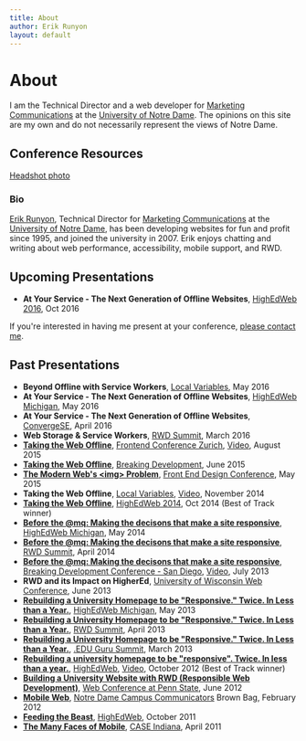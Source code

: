 ```yaml
---
title: About
author: Erik Runyon
layout: default
---
```

# About

I am the Technical Director and a web developer for [Marketing Communications](http://marcomm.nd.edu/) at the [University of Notre Dame](https://www.nd.edu/). The opinions on this site are my own and do not necessarily represent the views of Notre Dame.

## Conference Resources

[Headshot photo](/images/erik-runyon-headshot.jpg)

### Bio

[Erik Runyon](https://erikrunyon.com/), Technical Director for [Marketing Communications](http://marcomm.nd.edu/) at the [University of Notre Dame](https://www.nd.edu/), has been developing websites for fun and profit since 1995, and joined the university in 2007. Erik enjoys chatting and writing about web performance, accessibility, mobile support, and RWD.

## Upcoming Presentations

- **At Your Service - The Next Generation of Offline Websites**, [HighEdWeb 2016](http://2016.highedweb.org/), Oct 2016

If you're interested in having me present at your conference, [please contact me](/contact/).

## Past Presentations

- **Beyond Offline with Service Workers**, [Local Variables](http://www.meetup.com/localvariables/), May 2016
- **At Your Service - The Next Generation of Offline Websites**, [HighEdWeb Michigan](http://mi16.highedweb.org/), May 2016
- **At Your Service - The Next Generation of Offline Websites**, [ConvergeSE](http://convergese.com/), April 2016
- **Web Storage & Service Workers**, [RWD Summit](http://environmentsforhumans.com/2016/responsive-web-design-summit/), March 2016
- **[Taking the Web Offline](/2015/08/fec-zurich/)**, [Frontend Conference Zurich](http://frontendconf.ch/), [Video](https://www.youtube.com/watch?v=V6YsCqUw_VU), August 2015
- **[Taking the Web Offline](/2015/06/bdconf/)**, [Breaking Development](http://bdconf.com/events/nashville/), June 2015
- **[The Modern Web's &lt;img&gt; Problem](/2015/05/frontend-design-conf/)**, [Front End Design Conference](http://frontenddesignconference.com/), May 2015
- **Taking the Web Offline**, [Local Variables](http://www.meetup.com/localvariables/), [Video](https://www.youtube.com/watch?v=Lv3RiVkCYZ0), November 2014
- **[Taking the Web Offline](/2014/10/highedweb-2014/)**, [HighEdWeb 2014](http://2014.highedweb.org/), Oct 2014 (Best of Track winner)
- **[Before the @mq: Making the decisons that make a site responsive](https://speakerdeck.com/erunyon/before-the-at-mq-1)**, [HighEdWeb Michigan](http://mi.highedweb.org/), May 2014
- **[Before the @mq: Making the decisons that make a site responsive](/2013/07/bdconf-2013/)**, [RWD Summit](http://environmentsforhumans.com/2014/responsive-web-design-summit/), April 2014
- **[Before the @mq: Making the decisons that make a site responsive](/2013/07/bdconf-2013/)**, [Breaking Development Conference - San Diego](http://bdconf.com/2013/san-diego), [Video](https://vimeo.com/71334880), July 2013
- **RWD and its Impact on HigherEd**, [University of Wisconsin Web Conference](http://www.uwimcomm.com/), June 2013
- **[Rebuilding a University Homepage to be "Responsive." Twice. In Less than a Year.](/2013/05/highedwebmi-2013/)**, [HighEdWeb Michigan](http://mi.highedweb.org/), May 2013
- **[Rebuilding a University Homepage to be "Responsive." Twice. In Less than a Year.](/2012/10/highedweb-2012/)**, [RWD Summit](http://environmentsforhumans.com/2013/responsive-web-design-summit/), April 2013
- **[Rebuilding a University Homepage to be "Responsive." Twice. In Less than a Year.](/2012/10/highedweb-2012/)**, [.EDU Guru Summit](http://environmentsforhumans.com/2013/doteduguru-summit/), March 2013
- **[Rebuilding a university homepage to be "responsive". Twice. In less than a year.](/2012/10/highedweb-2012/)**, [HighEdWeb](http://www.highedweb.org/), [Video](https://www.youtube.com/watch?v=1E6LGHcbpR0), October 2012 (Best of Track winner)
- **[Building a University Website with RWD (Responsible Web Development)](https://speakerdeck.com/erunyon/building-a-university-website-with-rwd-responsible-web-development)**, [Web Conference at Penn State](http://webconference.psu.edu/), June 2012
- **[Mobile Web](https://speakerdeck.com/erunyon/mobile-web)**, [Notre Dame Campus Communicators](http://www.linkedin.com/groups?gid=2370239&trk=myg_ugrp_ovr) Brown Bag, February 2012
- **[Feeding the Beast](https://speakerdeck.com/erunyon/feeding-the-beast)**, [HighEdWeb](http://www.highedweb.org/), October 2011
- **[The Many Faces of Mobile](https://speakerdeck.com/erunyon/the-many-faces-of-mobile)**, [CASE Indiana](http://caseindiana.org/), April 2011
